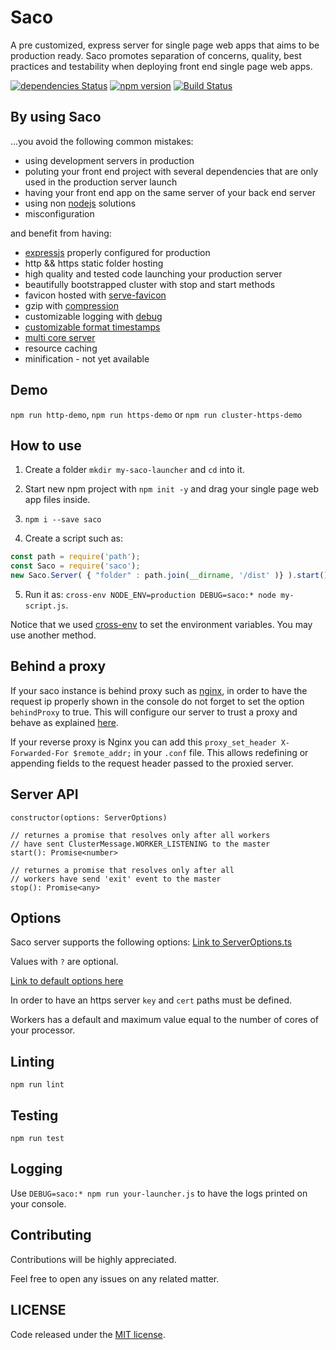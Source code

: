# Saco

A pre customized, express server for single page web apps that aims to be production ready.
Saco promotes separation of concerns, quality, best practices and testability when deploying front end single page web apps. 

[![dependencies Status](https://david-dm.org/bertolo1988/saco/status.svg)](https://david-dm.org/bertolo1988/saco)
[![npm version](https://badge.fury.io/js/saco.svg)](https://badge.fury.io/js/saco)
[![Build Status](https://travis-ci.org/bertolo1988/saco.svg?branch=master)](https://travis-ci.org/bertolo1988/saco)

## By using Saco

...you avoid the following common mistakes:

* using development servers in production
* poluting your front end project with several dependencies that are only used in the production server launch
* having your front end app on the same server of your back end server
* using non [nodejs](https://nodejs.org/en/) solutions
* misconfiguration

and benefit from having: 

* [expressjs](https://expressjs.com/) properly configured for production
* http && https static folder hosting
* high quality and tested code launching your production server
* beautifully bootstrapped cluster with stop and start methods
* favicon hosted with [serve-favicon](https://github.com/expressjs/serve-favicon)
* gzip with [compression](https://github.com/expressjs/compression)
* customizable logging with [debug](https://github.com/visionmedia/debug)
* [customizable format timestamps](https://github.com/felixge/node-dateformat)
* [multi core server](https://nodejs.org/docs/latest/api/cluster.html)
* resource caching
* minification - not yet available

## Demo

`npm run http-demo`, `npm run https-demo` or `npm run cluster-https-demo`

## How to use

1. Create a folder `mkdir my-saco-launcher` and `cd` into it.

2. Start new npm project with `npm init -y` and drag your single page web app files inside. 

3. `npm i --save saco`

4. Create a script such as:

```javascript
const path = require('path');
const Saco = require('saco');
new Saco.Server( { "folder" : path.join(__dirname, '/dist' )} ).start();
```

5. Run it as: `cross-env NODE_ENV=production DEBUG=saco:* node my-script.js`.

Notice that we used [cross-env](https://github.com/kentcdodds/cross-env) to set the environment variables. You may use another method.

## Behind a proxy

If your saco instance is behind proxy such as [nginx](https://www.nginx.com/resources/wiki/), in order to have the request ip properly shown in the console
do not forget to set the option `behindProxy` to true. This will configure our server to trust a proxy and behave as explained [here](https://expressjs.com/en/guide/behind-proxies.html).


If your reverse proxy is Nginx you can add this `proxy_set_header X-Forwarded-For $remote_addr;` in your `.conf` file. This allows redefining or appending fields to the request header passed to the proxied server.


## Server API

```
constructor(options: ServerOptions) 
```

```
// returnes a promise that resolves only after all workers
// have sent ClusterMessage.WORKER_LISTENING to the master
start(): Promise<number>
```

```
// returnes a promise that resolves only after all
// workers have send 'exit' event to the master
stop(): Promise<any> 
```


## Options

Saco server supports the following options:
[Link to ServerOptions.ts](/src/ServerOptions.ts)

Values with `?` are optional.

[Link to default options here](/src/Server.ts#L26-L34)

In order to have an https server `key` and `cert` paths must be defined.

Workers has a default and maximum value equal to the number of cores of your processor.

## Linting

`npm run lint`

## Testing

`npm run test`

## Logging

Use `DEBUG=saco:* npm run your-launcher.js` to have the logs printed on your console.

## Contributing

Contributions will be highly appreciated.

Feel free to open any issues on any related matter.

## LICENSE

Code released under the [MIT license](./LICENSE).
